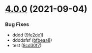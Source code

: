 # [4.0.0](https://github.com/myNameCao/node/compare/3.0.0...4.0.0) (2021-09-04)


### Bug Fixes

* dddd ([9fe2de1](https://github.com/myNameCao/node/commit/9fe2de15ae75bc5042615b995cc96143d385829e))
* ddddsfsf ([bfbeaa8](https://github.com/myNameCao/node/commit/bfbeaa805a119c92c3672202a27e1730bea14df2))
* test ([8cd30f7](https://github.com/myNameCao/node/commit/8cd30f784cb129552eb21dde10c94fe2ca2bcfd0))




